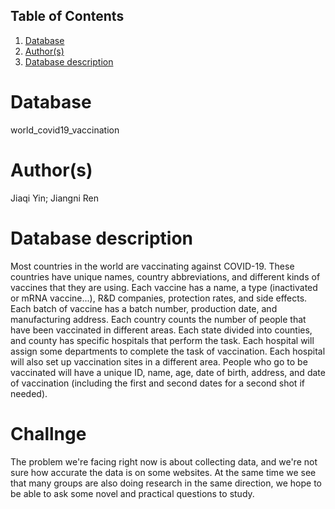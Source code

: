 ## Table of Contents
1. [Database](#database)
1. [Author(s)](#author)
1. [Database description](#description)
 
# Database
world_covid19_vaccination
# Author(s)
Jiaqi Yin;
Jiangni Ren
# Database description
Most countries in the world are vaccinating against COVID-19. These countries have unique names, country abbreviations, and different kinds of vaccines that they are using. Each vaccine has a name, a type (inactivated or mRNA vaccine...), R&D companies, protection rates, and side effects. Each batch of vaccine has a batch number, production date, and manufacturing address. Each country counts the number of people that have been vaccinated in different areas. Each state divided into counties, and county has specific hospitals that perform the task. Each hospital will assign some departments to complete the task of vaccination. Each hospital will also set up vaccination sites in a different area. People who go to be vaccinated will have a unique ID, name, age, date of birth, address, and date of vaccination (including the first and second dates for a second shot if needed).
# Challnge
The problem we're facing right now is about collecting data, and we're not sure how accurate the data is on some websites. At the same time we see that many groups are also doing research in the same direction, we hope to be able to ask some novel and practical questions to study.

